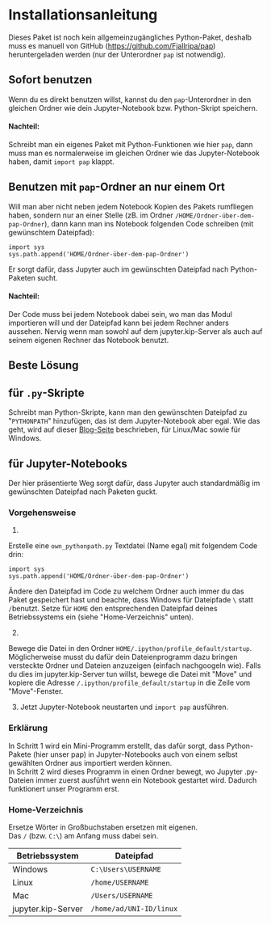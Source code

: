 # Installationsanleitung

Dieses Paket ist noch kein allgemeinzugängliches Python-Paket, deshalb muss es manuell von GitHub (https://github.com/Fjallripa/pap) heruntergeladen werden (nur der Unterordner `pap` ist notwendig).  



## Sofort benutzen
Wenn du es direkt benutzen willst, kannst du den `pap`-Unterordner in den gleichen Ordner wie dein Jupyter-Notebook bzw. Python-Skript speichern.  

#### Nachteil:  
Schreibt man ein eigenes Paket mit Python-Funktionen wie hier `pap`, dann muss man es normalerweise im gleichen Ordner wie das Jupyter-Notebook haben, damit `import pap` klappt.  



## Benutzen mit `pap`-Ordner an nur einem Ort
Will man aber nicht neben jedem Notebook Kopien des Pakets rumfliegen haben, sondern nur an einer Stelle (zB. im Ordner `/HOME/Ordner-über-dem-pap-Ordner`), dann kann man ins Notebook folgenden Code schreiben (mit gewünschtem Dateipfad): 
```
import sys
sys.path.append('HOME/Ordner-über-dem-pap-Ordner')
``` 
Er sorgt dafür, dass Jupyter auch im gewünschten Dateipfad nach Python-Paketen sucht. 

#### Nachteil:
Der Code muss bei jedem Notebook dabei sein, wo man das Modul importieren will und der Dateipfad kann bei jedem Rechner anders aussehen. Nervig wenn man sowohl auf dem jupyter.kip-Server als auch auf seinem eigenen Rechner das Notebook benutzt.



## Beste Lösung
## für `.py`-Skripte

Schreibt man Python-Skripte, kann man den gewünschten Dateipfad zu "`PYTHONPATH`" hinzufügen, das ist dem Jupyter-Notebook aber egal.
Wie das geht, wird auf dieser [Blog-Seite](https://izziswift.com/permanently-add-a-directory-to-pythonpath/) beschrieben, für Linux/Mac sowie für Windows.


## für Jupyter-Notebooks
Der hier präsentierte Weg sorgt dafür, dass Jupyter auch standardmäßig im gewünschten Dateipfad nach Paketen guckt.


### Vorgehensweise
1. 
Erstelle eine `own_pythonpath.py` Textdatei (Name egal) mit folgendem Code drin:  
```
import sys
sys.path.append('HOME/Ordner-über-dem-pap-Ordner')
```  
Ändere den Dateipfad im Code zu welchem Ordner auch immer du das Paket gespeichert hast und beachte, dass Windows für Dateipfade `\` statt `/`benutzt. Setze für `HOME` den entsprechenden Dateipfad deines Betriebssystems ein (siehe "Home-Verzeichnis" unten).

2. 
Bewege die Datei in den Ordner `HOME/.ipython/profile_default/startup`. Möglicherweise musst du dafür dein Dateienprogramm dazu bringen versteckte Ordner und Dateien anzuzeigen (einfach nachgoogeln wie). 
Falls du dies im jupyter.kip-Server tun willst, bewege die Datei mit "Move" und kopiere die Adresse `/.ipython/profile_default/startup` in die Zeile vom "Move"-Fenster.

3. Jetzt Jupyter-Notebook neustarten und `import pap` ausführen.


### Erklärung
In Schritt 1 wird ein Mini-Programm erstellt, das dafür sorgt, dass Python-Pakete (hier unser pap) in Jupyter-Notebooks auch von einem selbst gewählten Ordner aus importiert werden können.  
In Schritt 2 wird dieses Programm in einen Ordner bewegt, wo Jupyter .py-Dateien immer zuerst ausführt wenn ein Notebook gestartet wird. Dadurch funktionert unser Programm erst.


### Home-Verzeichnis
Ersetze Wörter in Großbuchstaben ersetzen mit eigenen.  
Das `/` (bzw. `C:\`) am Anfang muss dabei sein.

| Betriebssystem     | Dateipfad               |
| ------------------ | ----------------------- |
| Windows            | `C:\Users\USERNAME`     |
| Linux              | `/home/USERNAME`        |
| Mac                | `/Users/USERNAME`       |
| jupyter.kip-Server | `/home/ad/UNI-ID/linux` |
